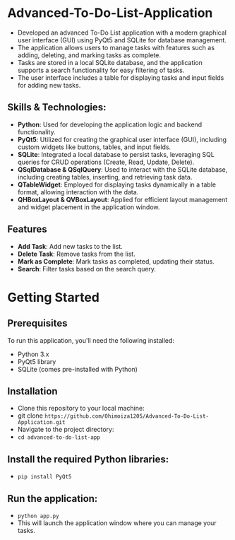 # Advanced-To-Do-List-Application

- Developed an advanced To-Do List application with a modern graphical user interface (GUI) using PyQt5 and SQLite for database management. 
- The application allows users to manage tasks with features such as adding, deleting, and marking tasks as complete. 
- Tasks are stored in a local SQLite database, and the application supports a search functionality for easy filtering of tasks. 
- The user interface includes a table for displaying tasks and input fields for adding new tasks.

## Skills & Technologies:

- **Python**: Used for developing the application logic and backend functionality.
- **PyQt5**: Utilized for creating the graphical user interface (GUI), including custom widgets like buttons, tables, and input fields.
- **SQLite**: Integrated a local database to persist tasks, leveraging SQL queries for CRUD operations (Create, Read, Update, Delete).
- **QSqlDatabase & QSqlQuery**: Used to interact with the SQLite database, including creating tables, inserting, and retrieving task data.
- **QTableWidget**: Employed for displaying tasks dynamically in a table format, allowing interaction with the data.
- **QHBoxLayout & QVBoxLayout**: Applied for efficient layout management and widget placement in the application window.

## Features
- **Add Task**: Add new tasks to the list.
- **Delete Task**: Remove tasks from the list.
- **Mark as Complete**: Mark tasks as completed, updating their status.
- **Search**: Filter tasks based on the search query.

# Getting Started
## Prerequisites
To run this application, you'll need the following installed:

- Python 3.x
- PyQt5 library
- SQLite (comes pre-installed with Python)

## Installation
- Clone this repository to your local machine:
- git clone `https://github.com/Ohimoiza1205/Advanced-To-Do-List-Application.git`
- Navigate to the project directory:
- `cd advanced-to-do-list-app`

## Install the required Python libraries:
- `pip install PyQt5`

## Run the application:
- `python app.py`
- This will launch the application window where you can manage your tasks.
